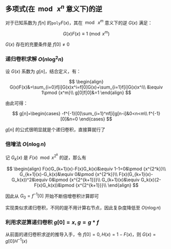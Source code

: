 ## 多项式(在 $\bmod\ x^n$ 意义下)的逆

对于已知系数为 $f[n]$ 的`poly`$F(x)$，其在 $\bmod\ x^m$ 意义下的逆 $G(x)$ 满足：

$$
G(x)F(x)\equiv 1 \pmod{x^m}
$$

$G(x)$ 存在的充要条件是 $f[0]\not=0$

### 递归卷积求解 $O(n\log^2 n)$

设 $G(x)$ 系数为 $g[n]$，结合定义，有：

$$
\begin{align}
G(x)F(x)&=\sum_{i=0}f[i]G(x)x^i=f[0]G(x)+\sum_{i=1}f[i]G(x)x^i\\
&\equiv 1\pmod {x^m}\\
g[0]f[0]&=1
\end{align}
$$

由此可得：

$$
g[n]=\begin{cases}
-f^{-1}[0]\sum_{i=1}^nf[i]g[n-i]&0<n<m\\
f^{-1}[0]&n=0
\end{cases}
$$

$g[n]$ 的公式很明显就是个递归卷积，直接算就行了

### 倍增法 $O(n\log n)$

记 $G_k(x)$ 是 $F(x)\mod x^{2^k}$ 的逆，那么有

$$
\begin{align}
F(x)G_{k+1}(x)-F(x)G_k(x)&\equiv 1-1=0&\pmod {x^{2^k}}\\
G_{k+1}(x)-G_k(x)&\equiv 0&\pmod {x^{2^k}}\\
F(x)(G_{k+1}(x)-G_k(x))^2&\equiv 0&\pmod {x^{2^{k+1}}}\\
G_{k+1}(x)&\equiv G_k(x)(2-F(x)G_k(x))&\pmod {x^{2^{k+1}}}\\
\end{align}
$$

因此从 $G_0=f^{-1}[0]$ 开始不断倍增卷积计算即可

实现类似求递归卷积，不同的是不用计算右节点，因此复杂度降低至 $O(n\log n)$

### 利用求逆算递归卷积 $g[0]=x, g=g*f$

从前面的递归卷积求逆的推导入手，令 $f[0]=0,H(x)=1-F(x)$，则 $G(x)=g[0]H^{-1}(x)$